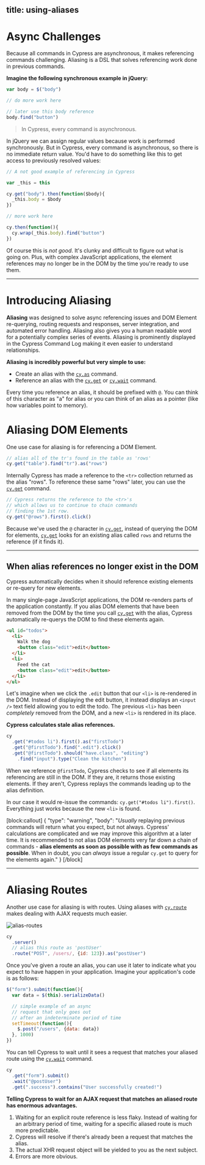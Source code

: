 title: using-aliases
---

# Async Challenges

Because all commands in Cypress are asynchronous, it makes referencing commands challenging. Aliasing is a DSL that solves referencing work done in previous commands.

**Imagine the following synchronous example in jQuery:**

```javascript
var body = $("body")

// do more work here

// later use this body reference
body.find("button")
```

> In Cypress, every command is asynchronous.

In jQuery we can assign regular values because work is performed synchronously. But in Cypress, every command is asynchronous, so there is no immediate return value. You'd have to do something like this to get access to previously resolved values:

```javascript
// A not good example of referencing in Cypress

var _this = this

cy.get("body").then(function($body){
  _this.body = $body
})

// more work here

cy.then(function(){
  cy.wrap(_this.body).find("button")
})
```

Of course this is *not good*. It's clunky and difficult to figure out what is going on. Plus, with complex JavaScript applications, the element references may no longer be in the DOM by the time you're ready to use them.

***

# Introducing Aliasing

**Aliasing** was designed to solve async referencing issues and DOM Element re-querying, routing requests and responses, server integration, and automated error handling. Aliasing also gives you a human readable word for a potentially complex series of events. Aliasing is prominently displayed in the Cypress Command Log making it even easier to understand relationships.

**Aliasing is incredibly powerful but very simple to use:**

* Create an alias with the [`cy.as`](https://on.cypress.io/api/as) command.
* Reference an alias with the [`cy.get`](https://on.cypress.io/api/get) or [`cy.wait`](https://on.cypress.io/api/wait) command.

Every time you reference an alias, it should be prefixed with `@`. You can think of this character as "a" for alias or you can think of an alias as a pointer (like how variables point to memory).

# Aliasing DOM Elements

One use case for aliasing is for referencing a DOM Element.

```javascript
// alias all of the tr's found in the table as 'rows'
cy.get("table").find("tr").as("rows")
```

Internally Cypress has made a reference to the `<tr>` collection returned as the alias "rows". To reference these same "rows" later, you can use the [`cy.get`](https://on.cypress.io/api/get) command.

```javascript
// Cypress returns the reference to the <tr>'s
// which allows us to continue to chain commands
// finding the 1st row.
cy.get("@rows").first().click()
```

Because we've used the `@` character in [`cy.get`](https://on.cypress.io/api/get), instead of querying the DOM for elements, [`cy.get`](https://on.cypress.io/api/get) looks for an existing alias called `rows` and returns the reference (if it finds it).

***

## When alias references no longer exist in the DOM

Cypress automatically decides when it should reference existing elements or re-query for new elements.

In many single-page JavaScript applications, the DOM re-renders parts of the application constantly. If you alias DOM elements that have been removed from the DOM by the time you call [`cy.get`](https://on.cypress.io/api/get) with the alias, Cypress automatically re-querys the DOM to find these elements again.

```html
<ul id="todos">
  <li>
    Walk the dog
    <button class="edit">edit</button>
  </li>
  <li>
    Feed the cat
    <button class="edit">edit</button>
  </li>
</ul>
```

Let's imagine when we click the `.edit` button that our `<li>` is re-rendered in the DOM. Instead of displaying the edit button, it instead displays an `<input />` text field allowing you to edit the todo. The previous `<li>` has been *completely* removed from the DOM, and a new `<li>` is rendered in its place.

**Cypress calculates stale alias references.**

```javascript
cy
  .get("#todos li").first().as("firstTodo")
  .get("@firstTodo").find(".edit").click()
  .get("@firstTodo").should("have.class", "editing")
    .find("input").type("Clean the kitchen")
```

When we reference `@firstTodo`, Cypress checks to see if all elements its referencing are still in the DOM. If they are, it returns those existing elements. If they aren't, Cypress replays the commands leading up to the alias definition.

In our case it would re-issue the commands: `cy.get("#todos li").first()`. Everything just works because the new `<li>` is found.

[block:callout]
{
  "type": "warning",
  "body": "*Usually* replaying previous commands will return what you expect, but not always. Cypress' calculations are complicated and we may improve this algorithm at a later time. It is recommended to not alias DOM elements very far down a chain of commands - **alias elements as soon as possible with as few commands as possible**. When in doubt, you can *always* issue a regular `cy.get` to query for the elements again."
}
[/block]

***

# Aliasing Routes

Another use case for aliasing is with routes. Using aliases with [`cy.route`](https://on.cypress.io/api/route) makes dealing with AJAX requests much easier.

![alias-routes](https://cloud.githubusercontent.com/assets/1271364/12363262/cf6fee26-bb95-11e5-8592-4f8cd3a6520e.jpg)

```javascript
cy
  .server()
  // alias this route as 'postUser'
  .route("POST", /users/, {id: 123}).as("postUser")
```

Once you've given a route an alias, you can use it later to indicate what you expect to have happen in your application. Imagine your application's code is as follows:

```javascript
$("form").submit(function(){
  var data = $(this).serializeData()

  // simple example of an async
  // request that only goes out
  // after an indeterminate period of time
  setTimeout(function(){
    $.post("/users", {data: data})
  }, 1000)
})
```

You can tell Cypress to wait until it sees a request that matches your aliased route using the [`cy.wait`](https://on.cypress.io/api/wait) command.

```javascript
cy
  .get("form").submit()
  .wait("@postUser")
  .get(".success").contains("User successfully created!")
```

**Telling Cypress to wait for an AJAX request that matches an aliased route has enormous advantages.**

1. Waiting for an explicit route reference is less flaky. Instead of waiting for an arbitrary period of time, waiting for a specific aliased route is much more predictable.
2. Cypress will resolve if there's already been a request that matches the alias.
3. The actual XHR request object will be yielded to you as the next subject.
4. Errors are more obvious.
